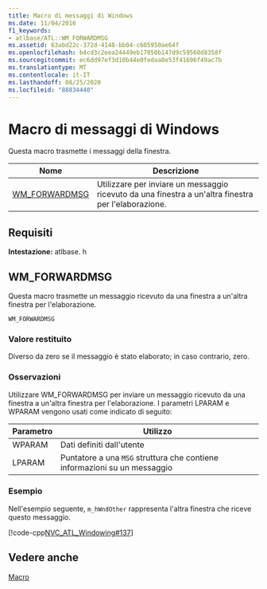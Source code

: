 ```yaml
---
title: Macro di messaggi di Windows
ms.date: 11/04/2016
f1_keywords:
- atlbase/ATL::WM_FORWARDMSG
ms.assetid: 63abd22c-372d-4148-bb04-c605950ae64f
ms.openlocfilehash: b4cd3c2eea24449eb17050b147d9c59560d8358f
ms.sourcegitcommit: ec6dd97ef3d10b44e0fedaa8e53f41696f49ac7b
ms.translationtype: MT
ms.contentlocale: it-IT
ms.lasthandoff: 08/25/2020
ms.locfileid: "88834440"
---
```

# <a name="windows-messages-macros"></a>Macro di messaggi di Windows

Questa macro trasmette i messaggi della finestra.

|Nome|Descrizione|
|-|-|
|[WM_FORWARDMSG](#wm_forwardmsg)|Utilizzare per inviare un messaggio ricevuto da una finestra a un'altra finestra per l'elaborazione.|

## <a name="requirements"></a>Requisiti

**Intestazione:** atlbase. h

## <a name="wm_forwardmsg"></a><a name="wm_forwardmsg"></a> WM_FORWARDMSG

Questa macro trasmette un messaggio ricevuto da una finestra a un'altra finestra per l'elaborazione.

```
WM_FORWARDMSG
```

### <a name="return-value"></a>Valore restituito

Diverso da zero se il messaggio è stato elaborato; in caso contrario, zero.

### <a name="remarks"></a>Osservazioni

Utilizzare WM_FORWARDMSG per inviare un messaggio ricevuto da una finestra a un'altra finestra per l'elaborazione. I parametri LPARAM e WPARAM vengono usati come indicato di seguito:

|Parametro|Utilizzo|
|---------------|-----------|
|WPARAM|Dati definiti dall'utente|
|LPARAM|Puntatore a una `MSG` struttura che contiene informazioni su un messaggio|

### <a name="example"></a>Esempio

Nell'esempio seguente, `m_hWndOther` rappresenta l'altra finestra che riceve questo messaggio.

[!code-cpp[NVC_ATL_Windowing#137](../../atl/codesnippet/cpp/windows-messages-macros_1.cpp)]

## <a name="see-also"></a>Vedere anche

[Macro](../../atl/reference/atl-macros.md)
